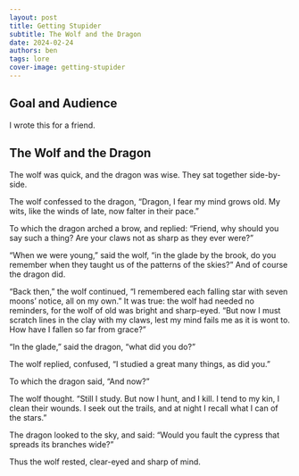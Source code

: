 ```yaml
---
layout: post
title: Getting Stupider
subtitle: The Wolf and the Dragon
date: 2024-02-24
authors: ben
tags: lore
cover-image: getting-stupider
---
```


## Goal and Audience

I wrote this for a friend.

## The Wolf and the Dragon

The wolf was quick, and the dragon was wise. They sat together side-by-side.

The wolf confessed to the dragon, “Dragon, I fear my mind grows old. My wits, like the winds of late, now falter in their pace.”

To which the dragon arched a brow, and replied: “Friend, why should you say such a thing? Are your claws not as sharp as they ever were?”

“When we were young,” said the wolf, “in the glade by the brook, do you remember when they taught us of the patterns of the skies?” And of course the dragon did.

“Back then,” the wolf continued, “I remembered each falling star with seven moons’ notice, all on my own.” It was true: the wolf had needed no reminders, for the wolf of old was bright and sharp-eyed. “But now I must scratch lines in the clay with my claws, lest my mind fails me as it is wont to. How have I fallen so far from grace?”

“In the glade,” said the dragon, “what did you do?”

The wolf replied, confused, “I studied a great many things, as did you.”

To which the dragon said, “And now?”

The wolf thought. “Still I study. But now I hunt, and I kill. I tend to my kin, I clean their wounds. I seek out the trails, and at night I recall what I can of the stars.”

The dragon looked to the sky, and said: “Would you fault the cypress that spreads its branches wide?”

Thus the wolf rested, clear-eyed and sharp of mind.
